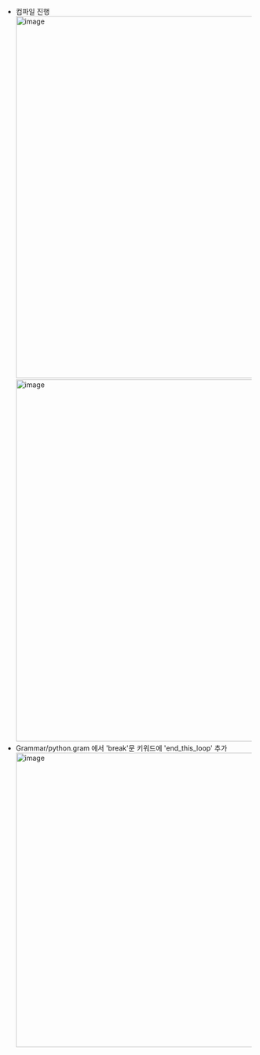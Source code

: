 - 컴파일 진행
  <br><img width="736" alt="image" src="https://github.com/heehehe/CPython-Guide/assets/41580746/77f784ac-ce0f-43d8-9bec-2aa005b34e7a">
  <br><img width="736" alt="image" src="https://github.com/heehehe/CPython-Guide/assets/41580746/b3c77e50-549c-4488-a57e-7c3bb0654e5e">
- Grammar/python.gram 에서 'break'문 키워드에 'end_this_loop' 추가
  <br><img width="599" alt="image" src="https://github.com/heehehe/CPython-Guide/assets/41580746/e13fe8dc-0323-4c0a-a397-56534daf1411">
